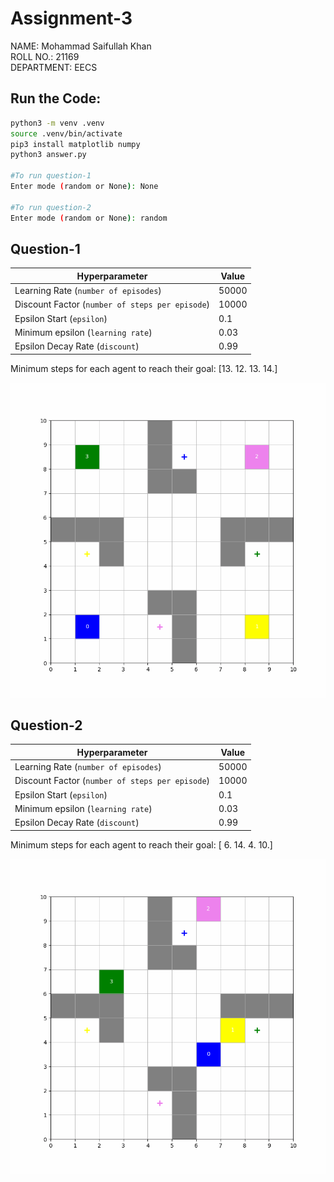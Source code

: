 # Assignment-3

NAME: Mohammad Saifullah Khan  
ROLL NO.: 21169  
DEPARTMENT: EECS

## Run the Code:
```bash
python3 -m venv .venv
source .venv/bin/activate
pip3 install matplotlib numpy
python3 answer.py

#To run question-1
Enter mode (random or None): None

#To run question-2
Enter mode (random or None): random
```

## Question-1  

| Hyperparameter | Value |
| -------------- | -------------- |
| Learning Rate (```number of episodes```) | 50000 |
| Discount Factor (```number of steps per episode```) | 10000 |
| Epsilon Start (```epsilon```) | 0.1 |
| Minimum epsilon (```learning rate```) | 0.03 |
| Epsilon Decay Rate (```discount```) | 0.99 |

Minimum steps for each agent to reach their goal: [13. 12. 13. 14.]  

![path_fixed](path_none.gif)



## Question-2

| Hyperparameter | Value |
| -------------- | -------------- |
| Learning Rate (```number of episodes```) | 50000 |
| Discount Factor (```number of steps per episode```) | 10000  |
| Epsilon Start (```epsilon```) | 0.1 |
| Minimum epsilon (```learning rate```) | 0.03 |
| Epsilon Decay Rate (```discount```) | 0.99 |  

Minimum steps for each agent to reach their goal: [ 6. 14.  4. 10.]  

![path_random](path_random.gif)

  





